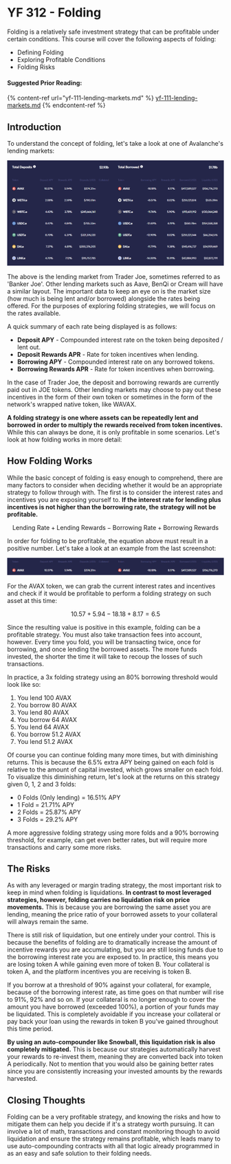 # YF 312 - Folding

Folding is a relatively safe investment strategy that can be profitable under certain conditions. This course will cover the following aspects of folding:

* Defining Folding
* Exploring Profitable Conditions
* Folding Risks

#### Suggested Prior Reading:

{% content-ref url="yf-111-lending-markets.md" %}
[yf-111-lending-markets.md](yf-111-lending-markets.md)
{% endcontent-ref %}

## Introduction

To understand the concept of folding, let's take a look at one of Avalanche's lending markets:

![Trader Joe Lending Market - Screenshot taken on 20/10/2021](<../../.gitbook/assets/image (8).png>)

The above is the lending market from Trader Joe, sometimes referred to as 'Banker Joe'. Other lending markets such as Aave, BenQi or Cream will have a similar layout. The important data to keep an eye on is the market size (how much is being lent and/or borrowed) alongside the rates being offered. For the purposes of exploring folding strategies, we will focus on the rates available.

A quick summary of each rate being displayed is as follows:

* **Deposit APY** - Compounded interest rate on the token being deposited / lent out.
* **Deposit Rewards APR** - Rate for token incentives when lending.
* **Borrowing APY** - Compounded interest rate on any borrowed tokens.
* **Borrowing Rewards APR** - Rate for token incentives when borrowing.

In the case of Trader Joe, the deposit and borrowing rewards are currently paid out in JOE tokens. Other lending markets may choose to pay out these incentives in the form of their own token or sometimes in the form of the network's wrapped native token, like WAVAX.

**A folding strategy is one where assets can be repeatedly lent and borrowed in order to multiply the rewards received from token incentives.** While this can always be done, it is only profitable in some scenarios. Let's look at how folding works in more detail:

## How Folding Works

While the basic concept of folding is easy enough to comprehend, there are many factors to consider when deciding whether it would be an appropriate strategy to follow through with. The first is to consider the interest rates and incentives you are exposing yourself to. **If the interest rate for lending plus incentives is not higher than the borrowing rate, the strategy will not be profitable.**

$$
\text{Lending Rate} + \text{Lending Rewards} - \text{Borrowing Rate} + \text{Borrowing Rewards}
$$

In order for folding to be profitable, the equation above must result in a positive number. Let's take a look at an example from the last screenshot:

![](<../../.gitbook/assets/image (12).png>)

For the AVAX token, we can grab the current interest rates and incentives and check if it would be profitable to perform a folding strategy on such asset at this time:

$$
10.57 + 5.94 - 18.18 + 8.17 = 6.5
$$

Since the resulting value is positive in this example, folding can be a profitable strategy. You must also take transaction fees into account, however. Every time you fold, you will be transacting twice, once for borrowing, and once lending the borrowed assets. The more funds invested, the shorter the time it will take to recoup the losses of such transactions.

In practice, a 3x folding strategy using an 80% borrowing threshold would look like so:

1. You lend 100 AVAX
2. You borrow 80 AVAX
3. You lend 80 AVAX
4. You borrow 64 AVAX
5. You lend 64 AVAX
6. You borrow 51.2 AVAX
7. You lend 51.2 AVAX

Of course you can continue folding many more times, but with diminishing returns. This is because the 6.5% extra APY being gained on each fold is relative to the amount of capital invested, which grows smaller on each fold. To visualize this diminishing return, let's look at the returns on this strategy given 0, 1, 2 and 3 folds:

* 0 Folds (Only lending) = 16.51% APY
* 1 Fold = 21.71% APY
* 2 Folds = 25.87% APY
* 3 Folds = 29.2% APY

A more aggressive folding strategy using more folds and a 90% borrowing threshold, for example, can get even better rates, but will require more transactions and carry some more risks.

## The Risks

As with any leveraged or margin trading strategy, the most important risk to keep in mind when folding is liquidations. **In contrast to most leveraged strategies, however, folding carries no liquidation risk on price movements.** This is because you are borrowing the same asset you are lending, meaning the price ratio of your borrowed assets to your collateral will always remain the same.

There is still risk of liquidation, but one entirely under your control. This is because the benefits of folding are to dramatically increase the amount of incentive rewards you are accumulating, but you are still losing funds due to the borrowing interest rate you are exposed to. In practice, this means you are losing token A while gaining even more of token B. Your collateral is token A, and the platform incentives you are receiving is token B.

If you borrow at a threshold of 90% against your collateral, for example, because of the borrowing interest rate, as time goes on that number will rise to 91%, 92% and so on. If your collateral is no longer enough to cover the amount you have borrowed (exceeded 100%), a portion of your funds may be liquidated. This is completely avoidable if you increase your collateral or pay back your loan using the rewards in token B you've gained throughout this time period.

**By using an auto-compounder like Snowball, this liquidation risk is also completely mitigated.** This is because our strategies automatically harvest your rewards to re-invest them, meaning they are converted back into token A periodically. Not to mention that you would also be gaining better rates since you are consistently increasing your invested amounts by the rewards harvested.

## Closing Thoughts

Folding can be a very profitable strategy, and knowing the risks and how to mitigate them can help you decide if it's a strategy worth pursuing. It can involve a lot of math, transactions and constant monitoring though to avoid liquidation and ensure the strategy remains profitable, which leads many to use auto-compounding contracts with all that logic already programmed in as an easy and safe solution to their folding needs.
